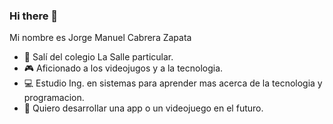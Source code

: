 ### Hi there 👋
Mi  nombre es Jorge Manuel Cabrera Zapata 
- 🏫 Salí del colegio La Salle particular.
- 🎮 Aficionado a los videojugos y a la tecnologia.
- 💻 Estudio Ing. en sistemas para aprender mas acerca de la tecnologia y programacion.
- 📱  Quiero desarrollar una app o un videojuego en el futuro.
